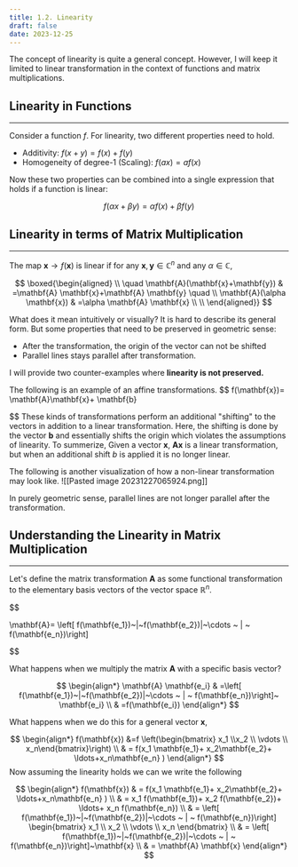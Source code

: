```yaml
---
title: 1.2. Linearity
draft: false
date: 2023-12-25
---
```


The concept of linearity is quite a general concept. However, I will keep it limited to linear transformation in the context of functions and matrix multiplications.

## Linearity in Functions
----
Consider a function $f$. For linearity, two different properties need to hold. 

- Additivity: $f(x+y)=f(x)+f(y)$
- Homogeneity of degree-1 (Scaling): $f(ax) = af(x)$

Now these two properties can be combined into a single expression that holds if a function is linear:

$$
f(\alpha x+ \beta y) = \alpha f(x) + \beta f(y)
$$

## Linearity in terms of Matrix Multiplication
-----
The map $\mathbf{x} \rightarrow f(\mathbf{x})$ is linear if for any $\mathbf{x}, \mathbf{y} \in \mathbb{C}^{n}$ and any $\alpha \in \mathbb{C}$,


$$
\boxed{\begin{aligned} \\
\quad \mathbf{A}(\mathbf{x}+\mathbf{y}) & =\mathbf{A}  \mathbf{x}+\mathbf{A} \mathbf{y} \quad \\
\mathbf{A}(\alpha \mathbf{x}) & =\alpha \mathbf{A} \mathbf{x}
\\
\\
\end{aligned}}
$$

What does it mean intuitively or visually?  It is hard to describe its general form. But some properties that need to be preserved in geometric sense:

- After the transformation, the origin of the vector can not be shifted 
- Parallel lines stays parallel after transformation. 

I will provide two counter-examples where <b>linearity is not preserved. </b>

The following is an example of an affine transformations.
$$
f(\mathbf{x})= \mathbf{A}\mathbf{x}+ \mathbf{b}

$$
These kinds of transformations perform an additional "shifting" to the vectors in addition to a linear transformation.  Here, the shifting is done by the vector $\mathbf{b}$ and essentially shifts the origin which violates the assumptions of linearity.
To summerize, Given a vector $\mathbf{x}$, $\mathbf{A} \mathbf{x}$  is a linear transformation, but when an additional shift $b$ is applied it is no longer linear. 

The following is another visualization of how a non-linear transformation may look like.
![[Pasted image 20231227065924.png]]

In purely geometric sense, parallel lines are not longer parallel after the transformation.

## Understanding the  Linearity in Matrix Multiplication
----
Let's define the matrix transformation $\mathbf{A}$ as some functional transformation to the elementary basis vectors of the vector space $\mathbb{R}^n$.

$$

\mathbf{A}= \left[ f(\mathbf{e_1})~|~f(\mathbf{e_2})|~\cdots ~ | ~ f(\mathbf{e_n})\right]

$$

What happens when we multiply the matrix $\mathbf{A}$ with a specific basis vector? 

$$
\begin{align*}
\mathbf{A} \mathbf{e_i} 
& =\left[ f(\mathbf{e_1})~|~f(\mathbf{e_2})|~\cdots ~ | ~ f(\mathbf{e_n})\right]~ \mathbf{e_i} \\
& =f(\mathbf{e_i}) 
\end{align*}
$$

What happens when we do this for  a general vector $\mathbf{x}$, 

$$
\begin{align*}
f(\mathbf{x}) &=f \left(\begin{bmatrix} x_1 \\x_2 \\ \vdots \\ x_n\end{bmatrix}\right) \\
& = f(x_1 \mathbf{e_1}+ x_2\mathbf{e_2}+ \ldots+x_n\mathbf{e_n} )
\end{align*}
$$
Now assuming the linearity holds we can we write the following

$$
\begin{align*}
f(\mathbf{x}) 
& = f(x_1 \mathbf{e_1}+ x_2\mathbf{e_2}+ \ldots+x_n\mathbf{e_n} ) \\
& = x_1 f(\mathbf{e_1})+ x_2 f(\mathbf{e_2})+ \ldots+ x_n f(\mathbf{e_n}) \\
& = \left[ f(\mathbf{e_1})~|~f(\mathbf{e_2})|~\cdots ~ | ~ f(\mathbf{e_n})\right] \begin{bmatrix} x_1 \\ x_2 \\ \vdots \\ x_n \end{bmatrix} \\
& = \left[ f(\mathbf{e_1})~|~f(\mathbf{e_2})|~\cdots ~ | ~ f(\mathbf{e_n})\right]~\mathbf{x} \\
& = \mathbf{A} \mathbf{x}
\end{align*}
$$


